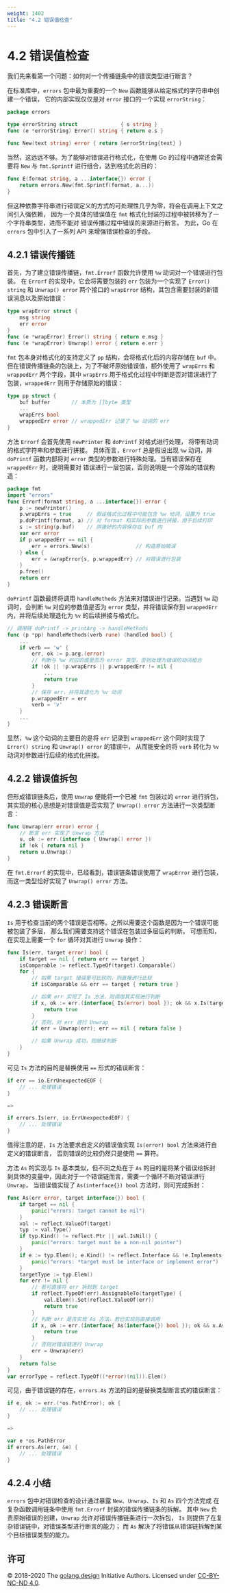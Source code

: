 ```yaml
---
weight: 1402
title: "4.2 错误值检查"
---
```


# 4.2 错误值检查

我们先来看第一个问题：如何对一个传播链条中的错误类型进行断言？

在标准库中，`errors` 包中最为重要的一个 `New` 函数能够从给定格式的字符串中创建一个错误，
它的内部实现仅仅是对 `error` 接口的一个实现 `errorString`：

```go
package errors

type errorString struct              { s string }
func (e *errorString) Error() string { return e.s }

func New(text string) error { return &errorString{text} }
```

当然，这远远不够。为了能够对错误进行格式化，在使用 Go 的过程中通常还会需要将 `New` 
与 `fmt.Sprintf` 进行组合，达到格式化的目的：

```go
func E(format string, a ...interface{}) error {
	return errors.New(fmt.Sprintf(format, a...))
}
```

但这种依靠字符串进行错误定义的方式的可处理性几乎为零，将会在调用上下文之间引入强依赖，
因为一个具体的错误值在 `fmt` 格式化封装的过程中被转移为了一个字符串类型，进而不能对
错误传播过程中错误的来源进行断言。
为此，Go 在 `errors` 包中引入了一系列 API 来增强错误检查的手段。

## 4.2.1 错误传播链

首先，为了建立错误传播链，`fmt.Errorf` 函数允许使用 `%w` 动词对一个错误进行包装。
在 `Errorf` 的实现中，它会将需要包装的 `err` 包装为一个实现了 `Error() string` 
和 `Unwrap() error` 两个接口的 `wrapError` 结构，其包含需要封装的新错误消息以及原始错误：

```go
type wrapError struct {
	msg string
	err error
}
func (e *wrapError) Error() string { return e.msg }
func (e *wrapError) Unwrap() error { return e.err }
```

`fmt` 包本身对格式化的支持定义了 `pp` 结构，会将格式化后的内容存储在 `buf` 中。
但在错误传播链条的包装上，为了不破坏原始错误值，额外使用了 `wrapErrs` 和 `wrappedErr`
两个字段，其中 `wrapErrs` 用于格式化过程中判断是否对错误进行了包装，`wrappedErr`
则用于存储原始的错误：

```go
type pp struct {
	buf buffer       // 本质为 []byte 类型
	...
	wrapErrs bool
	wrappedErr error // wrappedErr 记录了 %w 动词的 err
}
```

方法 `Errorf` 会首先使用 `newPrinter` 和 `doPrintf` 对格式进行处理，
将带有动词的格式字符串和参数进行拼接。
具体而言，`Errorf` 总是假设出现 `%w` 动词，并 `doPrintf` 函数内部将对
`error` 类型的参数进行特殊处理。当有错误保存在 `wrappedErr` 时，说明需要对
错误进行一层包装，否则说明是一个原始的错误构造：

```go
package fmt
import "errors"
func Errorf(format string, a ...interface{}) error {
	p := newPrinter()
	p.wrapErrs = true     // 假设格式化过程中可能包含 %w 动词，设置为 true
	p.doPrintf(format, a) // 对 format 和实际的参数进行拼接，用于后续打印
	s := string(p.buf)    // 拼接好的内容保存在 buf 内
	var err error
	if p.wrappedErr == nil {
		err = errors.New(s)               // 构造原始错误
	} else {
		err = &wrapError{s, p.wrappedErr} // 对错误进行包装
	}
	p.free()
	return err
}
```

`doPrintf` 函数最终将调用 `handleMethods` 方法来对错误进行记录。当遇到 `%w` 动词时，会判断 `%w` 对应的参数值是否为 `error` 类型，并将错误保存到 `wrappedErr` 内，并将后续处理退化为 `%v` 的后续拼接与格式化。

```go
// 调用链 doPrintf -> printArg -> handleMethods
func (p *pp) handleMethods(verb rune) (handled bool) {
	...
	if verb == 'w' {
		err, ok := p.arg.(error)
		// 判断与 %w 对应的值是否为 error 类型，否则处理为错误的动词组合
		if !ok || !p.wrapErrs || p.wrappedErr != nil {
			...
			return true
		}
		// 保存 err，并将其退化为 %v 动词
		p.wrappedErr = err
		verb = 'v'
	}
	...
}
```

显然，`%w` 这个动词的主要目的是将 `err` 记录到 `wrappedErr` 这个同时实现了 `Error() string` 和 `Unwrap() error` 的错误中，
从而能安全的将 `verb` 转化为 `%v` 动词对参数进行后续的格式化拼接。

## 4.2.2 错误值拆包

但形成错误链条后，使用 `Unwrap` 便能将一个已被 `fmt` 包装过的 `error` 进行拆包，
其实现的核心思想是对错误值是否实现了 `Unwrap() error` 方法进行一次类型断言：

```go
func Unwrap(err error) error {
	// 断言 err 实现了 Unwrap 方法
	u, ok := err.(interface { Unwrap() error })
	if !ok { return nil }
	return u.Unwrap()
}
```

在 `fmt.Errorf` 的实现中，已经看到，错误链条错误使用了 `wrapError` 进行包装，
而这一类型恰好实现了 `Unwrap() error` 方法。

## 4.2.3 错误断言

`Is` 用于检查当前的两个错误是否相等。之所以需要这个函数是因为一个错误可能被包装了多层，
那么我们需要支持这个错误在包装过多层后的判断。
可想而知，在实现上需要一个 `for` 循环对其进行 `Unwrap` 操作：

```go
func Is(err, target error) bool {
	if target == nil { return err == target }
	isComparable := reflect.TypeOf(target).Comparable()
	for {
		// 如果 target 错误是可比较的，则直接进行比较
		if isComparable && err == target { return true }

		// 如果 err 实现了 Is 方法，则调用其实现进行判断
		if x, ok := err.(interface{ Is(error) bool }); ok && x.Is(target) {
			return true
		}
		// 否则，对 err 进行 Unwrap
		if err = Unwrap(err); err == nil { return false }

		// 如果 Unwrap 成功，则继续判断
	}
}
```

可见 `Is` 方法的目的是替换使用 `==` 形式的错误断言：

```go
if err == io.ErrUnexpectedEOF {
	// ... 处理错误
}

=>

if errors.Is(err, io.ErrUnexpectedEOF) {
	// ... 处理错误
}
```

值得注意的是，`Is` 方法要求自定义的错误值实现 `Is(error) bool` 方法来进行自定义的错误断言，
否则错误的比较仍然只是使用 `==` 算符。

方法 `As` 的实现与 `Is` 基本类似，但不同之处在于 `As` 的目的是将某个错误给拆封
到具体的变量中，因此对于一个错误链而言，需要一个循环不断对错误进行 `Unwrap`，
当错误值实现了 `As(interface{}) bool` 方法时，则可完成拆封：

```go
func As(err error, target interface{}) bool {
	if target == nil {
		panic("errors: target cannot be nil")
	}
	val := reflect.ValueOf(target)
	typ := val.Type()
	if typ.Kind() != reflect.Ptr || val.IsNil() {
		panic("errors: target must be a non-nil pointer")
	}
	if e := typ.Elem(); e.Kind() != reflect.Interface && !e.Implements(errorType) {
		panic("errors: *target must be interface or implement error")
	}
	targetType := typ.Elem()
	for err != nil {
		// 若可直接将 err 拆封到 target
		if reflect.TypeOf(err).AssignableTo(targetType) {
			val.Elem().Set(reflect.ValueOf(err))
			return true
		}
		// 判断 err 是否实现 As 方法，若已实现则直接调用
		if x, ok := err.(interface{ As(interface{}) bool }); ok && x.As(target) {
			return true
		}
		// 否则对错误链进行 Unwrap
		err = Unwrap(err)
	}
	return false
}
var errorType = reflect.TypeOf((*error)(nil)).Elem()
```

可见，由于错误链的存在，`errors.As` 方法的目的是替换类型断言式的错误断言：

```go
if e, ok := err.(*os.PathError); ok {
	// ... 处理错误
}

=>

var e *os.PathError
if errors.As(err, &e) {
	// ... 处理错误
}
```

## 4.2.4 小结

`errors` 包中对错误检查的设计通过暴露 `New`、`Unwrap`、`Is` 和 `As` 四个方法完成
在复杂函数调用链条中使用 `fmt.Errorf` 封装的错误传播链条的拆解。
其中 `New` 负责原始错误的创建，`Unwrap` 允许对错误传播链条进行一次拆包，
`Is` 则提供了在复杂错误链中，对错误类型进行断言的能力；
而 `As` 解决了将错误从错误链拆解到某个目标错误类型的能力。

## 许可

&copy; 2018-2020 The [golang.design](https://golang.design) Initiative Authors. Licensed under [CC-BY-NC-ND 4.0](https://creativecommons.org/licenses/by-nc-nd/4.0/).